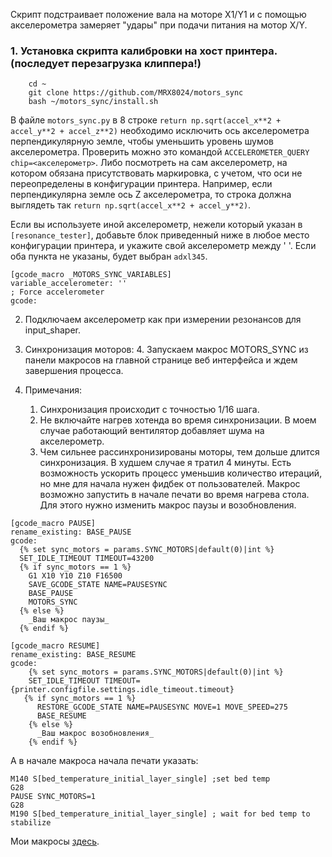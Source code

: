 Скрипт подстраивает положение вала на моторе X1/Y1 и с помощью акселерометра замеряет "удары" при подачи питания на мотор X/Y.

### 1. Установка скрипта калибровки на хост принтера. (последует перезагрузка клиппера!)
```
    cd ~
    git clone https://github.com/MRX8024/motors_sync
    bash ~/motors_sync/install.sh
```
В файле `motors_sync.py` в 8 строке `return np.sqrt(accel_x**2 + accel_y**2 + accel_z**2)` необходимо исключить ось акселерометра перпендикулярную земле,
чтобы уменьшить уровень шумов акселерометра. Проверить можно это командой `ACCELEROMETER_QUERY chip=<акселерометр>`. Либо посмотреть на сам акселерометр, на котором обязана присутствовать маркировка, с учетом, что оси не переопределены в конфигурации принтера. Например, если перпендикулярна земле ось Z акселерометра, то строка должна выглядеть так `return np.sqrt(accel_x**2 + accel_y**2)`.

Если вы используете иной акселерометр, нежели который указан в `[resonance_tester]`, добавьте блок приведенный ниже в любое место конфигурации принтера, и укажите свой акселерометр между ' '. Если оба пункта не указаны, будет выбран `adxl345`.
```
[gcode_macro _MOTORS_SYNC_VARIABLES]
variable_accelerometer: ''                                                                 ; Force accelerometer
gcode:
```

2. Подключаем акселерометр как при измерении резонансов для input_shaper.

3. Синхронизация моторов:
   4. Запускаем макрос MOTORS_SYNC из панели макросов на главной странице веб интерфейса и ждем завершения процесса.
 

4. Примечания:

    1. Синхронизация происходит с точностью 1/16 шага. 
    2. Не включайте нагрев хотенда во время синхронизации. В моем случае работающий вентилятор добавляет шума на акселерометр.
    3. Чем сильнее рассинхронизированы моторы, тем дольше длится синхронизация. В худшем случае я тратил 4 минуты.
    Есть возможность ускорить процесс уменьшив количество итераций, но мне для начала нужен фидбек от пользователей.
    Макрос возможно запустить в начале печати во время нагрева стола. Для этого нужно изменить макрос паузы и возобновления.
```
[gcode_macro PAUSE]
rename_existing: BASE_PAUSE
gcode:
  {% set sync_motors = params.SYNC_MOTORS|default(0)|int %}
  SET_IDLE_TIMEOUT TIMEOUT=43200
  {% if sync_motors == 1 %}
    G1 X10 Y10 Z10 F16500
    SAVE_GCODE_STATE NAME=PAUSESYNC
    BASE_PAUSE
    MOTORS_SYNC
  {% else %}
    _Ваш макрос паузы_
  {% endif %}
```
```
[gcode_macro RESUME]
rename_existing: BASE_RESUME
gcode:
    {% set sync_motors = params.SYNC_MOTORS|default(0)|int %}
    SET_IDLE_TIMEOUT TIMEOUT={printer.configfile.settings.idle_timeout.timeout}
   {% if sync_motors == 1 %}
      RESTORE_GCODE_STATE NAME=PAUSESYNC MOVE=1 MOVE_SPEED=275
      BASE_RESUME
    {% else %}
      _Ваш макрос возобновления_
    {% endif %}
```
А в начале макроса начала печати указать:
```
M140 S[bed_temperature_initial_layer_single] ;set bed temp
G28
PAUSE SYNC_MOTORS=1
G28
M190 S[bed_temperature_initial_layer_single] ; wait for bed temp to stabilize
```
Мои макросы [здесь](/wiki/pause_resume.cfg).